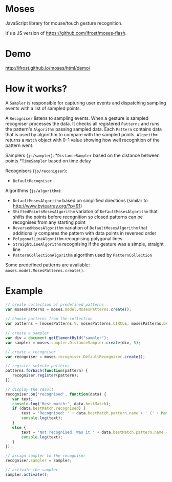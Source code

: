 # Moses

JavaScript library for mouse/touch gesture recognition. 

It's a JS version of https://github.com/ifrost/moses-flash.

# Demo

http://ifrost.github.io/moses/html/demo/

# How it works?

A `Sampler` is responsible for capturing user events and dispatching sampling events with a list of sampled points.

A `Recogniser` listens to sampling events. When a gesture is sampled recogniser processes the data. It checks all registered `Patterns` and runs the pattern's `Algorithm` passing sampled data. Each `Pattern` contains data that is used by algorithm to compare with the sampled points. `Algorithm` returns a `Match` object with 0-1 value showing how well recognition of the pattern went.

Samplers (`js/sampler`):
*`DistanceSampler` based on the distance between points
*`TimeSampler` based on time delay

Recognisers (`js/reconigser`): 
* `DefaultRecogniser`

Algorithms (`js/algorithm`):
* `DefaultMosesAlgorithm` based on simplified directions (similar to http://www.bytearray.org/?p=91)
* `ShiftedPointsMosesAlgorithm` variaton of `DefaultMosesAlgorithm` that shifts the points before recognition so closed patterns can be recognises from any starting point
* `ReversedMosesAlgorithm` variation of `DefaultMosesAlgorithm` that additionally compares the pattern with data points in reversed order
* `PolygonalLineAlgorithm` recognising polygonal lines
* `StraightLineAlgorithm` recognising if the gesture was a simple, straight line
* `PatternCollectionAlgorithm` algorithm used by `PatternCollection`

Some predefined patterns are available: `moses.model.MosesPatterns.create()`.

# Example

``` javascript
// create collection of predefined patterns
var mosesPatterns = moses.model.MosesPatterns.create();
 
// choose patterns from the collection
var patterns = [mosesPatterns.V, mosesPatterns.CIRCLE, mosesPatterns.DASH, mosesPatterns.SQUARE, mosesPatterns.SEVEN, mosesPatterns.Z];
 
// create a sampler
var div = document.getElementById("sampler");
var sampler = moses.sampler.DistanceSampler.create(div, 5);

// create a recogniser
var recogniser = moses.recogniser.DefaultRecogniser.create();

// register selecte patterns
patterns.forEach(function(pattern) {
   recogniser.register(pattern);
});

// display the result
recogniser.on('recognised', function(data) {
   var text;
   console.log('Best match:', data.bestMatch);
   if (data.bestMatch.recognised) {
       text = 'Recognised: ' + data.bestMatch.pattern.name + ' (' + Math.floor(data.bestMatch.value * 100) + '%)';
       console.log(text);
   }
   else {
       text = 'Not recognised. Was it ' + data.bestMatch.pattern.name + '? (' + Math.floor(data.bestMatch.value * 100) + '%)';
       console.log(text);
   }
});

// assign sampler to the recogniser
recogniser.sampler = sampler;

// activate the sampler
sampler.activate();

```


